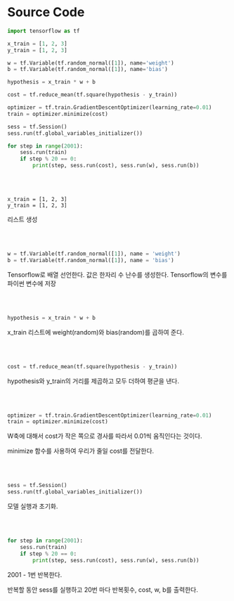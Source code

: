 # Source Code

~~~python
import tensorflow as tf

x_train = [1, 2, 3]
y_train = [1, 2, 3]

w = tf.Variable(tf.random_normal([1]), name='weight')
b = tf.Variable(tf.random_normal([1]), name='bias')

hypothesis = x_train * w + b

cost = tf.reduce_mean(tf.square(hypothesis - y_train))

optimizer = tf.train.GradientDescentOptimizer(learning_rate=0.01)
train = optimizer.minimize(cost)

sess = tf.Session()
sess.run(tf.global_variables_initializer())

for step in range(2001):
    sess.run(train)
    if step % 20 == 0:
        print(step, sess.run(cost), sess.run(w), sess.run(b))
~~~

<br/>
<br/>

~~~
x_train = [1, 2, 3]
y_train = [1, 2, 3]
~~~

리스트 생성



<br/>

<br/>



~~~python
w = tf.Variable(tf.random_normal([1]), name = 'weight')
b = tf.Variable(tf.random_normal([1]), name = 'bias')
~~~

Tensorflow로 배열 선언한다. 값은 한자리 수 난수를 생성한다. Tensorflow의 변수를 파이썬 변수에 저장



<br/>
<br/>



~~~python
hypothesis = x_train * w + b
~~~

x_train 리스트에 weight(random)와 bias(random)를 곱하여 준다.



<br/>

<br/>



~~~python
cost = tf.reduce_mean(tf.square(hypothesis - y_train))
~~~

hypothesis와 y_train의 거리를 제곱하고 모두 더하여 평균을 낸다.



<br/>

<br/>



~~~python
optimizer = tf.train.GradientDescentOptimizer(learning_rate=0.01)
train = optimizer.minimize(cost)
~~~

W축에 대해서 cost가 작은 쪽으로 경사를 따라서 0.01씩 움직인다는 것이다.

minimize 함수를 사용하여 우리가 줄일 cost를 전달한다.



<br/>

<br/>



~~~python
sess = tf.Session()
sess.run(tf.global_variables_initializer())
~~~

모델 실행과 초기화.

<br/>

<br/>



~~~python
for step in range(2001):
    sess.run(train)
    if step % 20 == 0:
        print(step, sess.run(cost), sess.run(w), sess.run(b))
~~~

2001 - 1번 반복한다.

반복할 동안 sess를 실행하고 20번 마다 반복횟수, cost, w, b를 출력한다.
